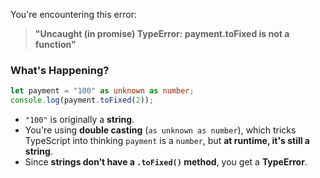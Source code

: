 You're encountering this error:
> **"Uncaught (in promise) TypeError: payment.toFixed is not a function"**

### **What's Happening?**
```ts
let payment = "100" as unknown as number;
console.log(payment.toFixed(2));
```
- `"100"` is originally a **string**.
- You're using **double casting** (`as unknown as number`), which tricks TypeScript into thinking `payment` is a `number`, but **at runtime, it's still a string**.
- Since **strings don’t have a `.toFixed()` method**, you get a **TypeError**.

